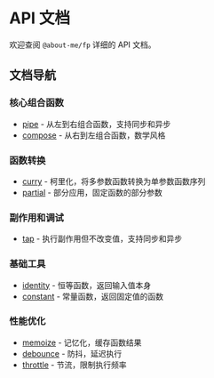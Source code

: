 # API 文档

欢迎查阅 `@about-me/fp` 详细的 API 文档。

## 文档导航

### 核心组合函数

- [pipe](./pipe.md) - 从左到右组合函数，支持同步和异步
- [compose](./compose.md) - 从右到左组合函数，数学风格

### 函数转换

- [curry](./curry.md) - 柯里化，将多参数函数转换为单参数函数序列
- [partial](./partial.md) - 部分应用，固定函数的部分参数

### 副作用和调试

- [tap](./tap.md) - 执行副作用但不改变值，支持同步和异步

### 基础工具

- [identity](./identity.md) - 恒等函数，返回输入值本身
- [constant](./constant.md) - 常量函数，返回固定值的函数

### 性能优化

- [memoize](./memoize.md) - 记忆化，缓存函数结果
- [debounce](./debounce.md) - 防抖，延迟执行
- [throttle](./throttle.md) - 节流，限制执行频率


